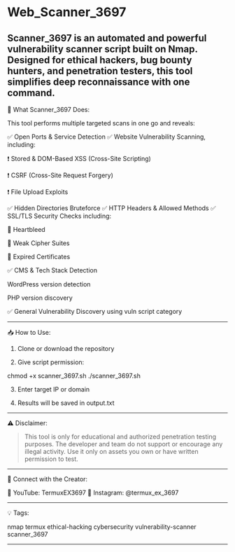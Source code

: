 # Web_Scanner_3697
Scanner_3697 is an automated and powerful vulnerability scanner script built on Nmap. Designed for ethical hackers, bug bounty hunters, and penetration testers, this tool simplifies deep reconnaissance with one command.
---

🚀 What Scanner_3697 Does:

This tool performs multiple targeted scans in one go and reveals:

✅ Open Ports & Service Detection
✅ Website Vulnerability Scanning, including:

❗ Stored & DOM-Based XSS (Cross-Site Scripting)

❗ CSRF (Cross-Site Request Forgery)

❗ File Upload Exploits


✅ Hidden Directories Bruteforce
✅ HTTP Headers & Allowed Methods
✅ SSL/TLS Security Checks including:

🔐 Heartbleed

🔐 Weak Cipher Suites

🔐 Expired Certificates


✅ CMS & Tech Stack Detection

WordPress version detection

PHP version discovery


✅ General Vulnerability Discovery using vuln script category


---

📥 How to Use:

1. Clone or download the repository


2. Give script permission:

chmod +x scanner_3697.sh
./scanner_3697.sh


3. Enter target IP or domain


4. Results will be saved in output.txt




---

⚠️ Disclaimer:

> This tool is only for educational and authorized penetration testing purposes.
The developer and team do not support or encourage any illegal activity.
Use it only on assets you own or have written permission to test.




---

🔗 Connect with the Creator:

🎥 YouTube: TermuxEX3697
📸 Instagram: @termux_ex_3697


---

💡 Tags:

nmap termux ethical-hacking cybersecurity vulnerability-scanner scanner_3697


---

